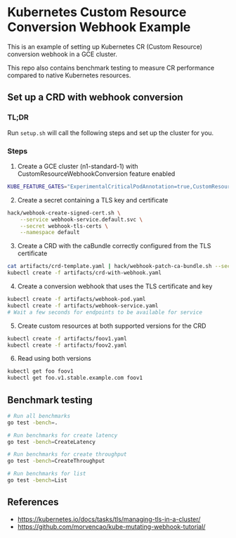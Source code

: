 # Kubernetes Custom Resource Conversion Webhook Example

This is an example of setting up Kubernetes CR (Custom Resource) conversion
webhook in a GCE cluster.

This repo also contains benchmark testing to measure CR performance compared to
native Kubernetes resources.

## Set up a CRD with webhook conversion

### TL;DR

Run `setup.sh` will call the following steps and set up the cluster for you.

### Steps

1. Create a GCE cluster (n1-standard-1) with CustomResourceWebhookConversion feature enabled

```sh
KUBE_FEATURE_GATES="ExperimentalCriticalPodAnnotation=true,CustomResourceWebhookConversion=true" KUBE_UP_AUTOMATIC_CLEANUP=true $GOPATH/src/k8s.io/kubernetes/cluster/kube-up.sh
```

2. Create a secret containing a TLS key and certificate

```sh
hack/webhook-create-signed-cert.sh \
    --service webhook-service.default.svc \
    --secret webhook-tls-certs \
    --namespace default
```

3. Create a CRD with the caBundle correctly configured from the TLS certificate

```sh
cat artifacts/crd-template.yaml | hack/webhook-patch-ca-bundle.sh --secret webhook-tls-certs > artifacts/crd-with-webhook.yaml
kubectl create -f artifacts/crd-with-webhook.yaml
```

4. Create a conversion webhook that uses the TLS certificate and key

```sh
kubectl create -f artifacts/webhook-pod.yaml
kubectl create -f artifacts/webhook-service.yaml
# Wait a few seconds for endpoints to be available for service
```

5. Create custom resources at both supported versions for the CRD

```sh
kubectl create -f artifacts/foov1.yaml
kubectl create -f artifacts/foov2.yaml
```

6. Read using both versions

```sh
kubectl get foo foov1
kubectl get foo.v1.stable.example.com foov1
```

## Benchmark testing

```sh
# Run all benchmarks
go test -bench=.

# Run benchmarks for create latency
go test -bench=CreateLatency

# Run benchmarks for create throughput
go test -bench=CreateThroughput

# Run benchmarks for list
go test -bench=List
```

## References

- https://kubernetes.io/docs/tasks/tls/managing-tls-in-a-cluster/
- https://github.com/morvencao/kube-mutating-webhook-tutorial/
